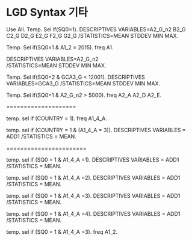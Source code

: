# LGD Syntax 기타


Use All.
Temp.
Sel if(SQ0=1).
DESCRIPTIVES VARIABLES=A2_G_n2 B2_G C2_G D2_G E2_G F2_G G2_G 
  /STATISTICS=MEAN STDDEV MIN MAX.


Temp.
Sel if(SQ0=1 & A1_2 = 2015).
freq A1.


DESCRIPTIVES VARIABLES=A2_G_n2  
  /STATISTICS=MEAN STDDEV MIN MAX.

Temp.
Sel if(SQ0=2 & GCA3_G < 12001).
DESCRIPTIVES VARIABLES=GCA3_G 
  /STATISTICS=MEAN STDDEV MIN MAX.

Temp.
Sel if(SQ0=1 & A2_G_n2 > 5000).
freq A2_A A2_D A2_E.

====================

temp.
sel if (COUNTRY = 1).
freq A1_4_A.


temp.
sel if (COUNTRY = 1 & (A1_4_A = 3)).
DESCRIPTIVES    VARIABLES    = ADD1
    /STATISTICS    = MEAN.

=======================

temp.
sel if (SQ0 = 1 & A1_4_A =1).
DESCRIPTIVES    VARIABLES    = ADD1
    /STATISTICS    = MEAN.


temp.
sel if (SQ0 = 1 & A1_4_A =2).
DESCRIPTIVES    VARIABLES    = ADD1
    /STATISTICS    = MEAN.


temp.
sel if (SQ0 = 1 & A1_4_A =3).
DESCRIPTIVES    VARIABLES    = ADD1
    /STATISTICS    = MEAN.

temp.
sel if (SQ0 = 1 & A1_4_A =4).
DESCRIPTIVES    VARIABLES    = ADD1
    /STATISTICS    = MEAN.




temp.
sel if (SQ0 = 1 & A1_4_A =3).
freq A1_2.

